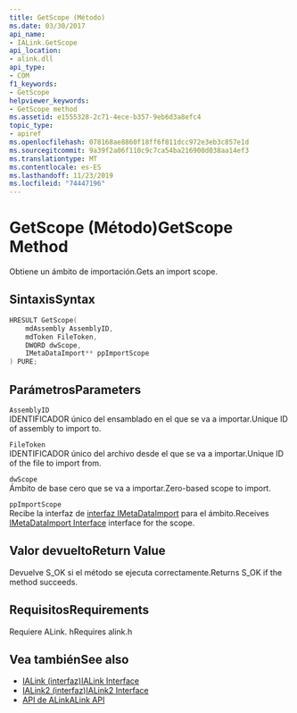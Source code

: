 ```yaml
---
title: GetScope (Método)
ms.date: 03/30/2017
api_name:
- IALink.GetScope
api_location:
- alink.dll
api_type:
- COM
f1_keywords:
- GetScope
helpviewer_keywords:
- GetScope method
ms.assetid: e1555328-2c71-4ece-b357-9eb6d3a8efc4
topic_type:
- apiref
ms.openlocfilehash: 078168ae8860f18ff6f811dcc972e3eb3c857e1d
ms.sourcegitcommit: 9a39f2a06f110c9c7ca54ba216900d038aa14ef3
ms.translationtype: MT
ms.contentlocale: es-ES
ms.lasthandoff: 11/23/2019
ms.locfileid: "74447196"
---
```

# <a name="getscope-method"></a><span data-ttu-id="9efa1-102">GetScope (Método)</span><span class="sxs-lookup"><span data-stu-id="9efa1-102">GetScope Method</span></span>
<span data-ttu-id="9efa1-103">Obtiene un ámbito de importación.</span><span class="sxs-lookup"><span data-stu-id="9efa1-103">Gets an import scope.</span></span>  
  
## <a name="syntax"></a><span data-ttu-id="9efa1-104">Sintaxis</span><span class="sxs-lookup"><span data-stu-id="9efa1-104">Syntax</span></span>  
  
```cpp  
HRESULT GetScope(  
    mdAssembly AssemblyID,  
    mdToken FileToken,  
    DWORD dwScope,  
    IMetaDataImport** ppImportScope  
) PURE;  
```  
  
## <a name="parameters"></a><span data-ttu-id="9efa1-105">Parámetros</span><span class="sxs-lookup"><span data-stu-id="9efa1-105">Parameters</span></span>  
 `AssemblyID`  
 <span data-ttu-id="9efa1-106">IDENTIFICADOR único del ensamblado en el que se va a importar.</span><span class="sxs-lookup"><span data-stu-id="9efa1-106">Unique ID of assembly to import to.</span></span>  
  
 `FileToken`  
 <span data-ttu-id="9efa1-107">IDENTIFICADOR único del archivo desde el que se va a importar.</span><span class="sxs-lookup"><span data-stu-id="9efa1-107">Unique ID of the file to import from.</span></span>  
  
 `dwScope`  
 <span data-ttu-id="9efa1-108">Ámbito de base cero que se va a importar.</span><span class="sxs-lookup"><span data-stu-id="9efa1-108">Zero-based scope to import.</span></span>  
  
 `ppImportScope`  
 <span data-ttu-id="9efa1-109">Recibe la interfaz de [interfaz IMetaDataImport](../metadata/imetadataimport-interface.md) para el ámbito.</span><span class="sxs-lookup"><span data-stu-id="9efa1-109">Receives [IMetaDataImport Interface](../metadata/imetadataimport-interface.md) interface for the scope.</span></span>  
  
## <a name="return-value"></a><span data-ttu-id="9efa1-110">Valor devuelto</span><span class="sxs-lookup"><span data-stu-id="9efa1-110">Return Value</span></span>  
 <span data-ttu-id="9efa1-111">Devuelve S_OK si el método se ejecuta correctamente.</span><span class="sxs-lookup"><span data-stu-id="9efa1-111">Returns S_OK if the method succeeds.</span></span>  
  
## <a name="requirements"></a><span data-ttu-id="9efa1-112">Requisitos</span><span class="sxs-lookup"><span data-stu-id="9efa1-112">Requirements</span></span>  
 <span data-ttu-id="9efa1-113">Requiere ALink. h</span><span class="sxs-lookup"><span data-stu-id="9efa1-113">Requires alink.h</span></span>  
  
## <a name="see-also"></a><span data-ttu-id="9efa1-114">Vea también</span><span class="sxs-lookup"><span data-stu-id="9efa1-114">See also</span></span>

- [<span data-ttu-id="9efa1-115">IALink (interfaz)</span><span class="sxs-lookup"><span data-stu-id="9efa1-115">IALink Interface</span></span>](ialink-interface.md)
- [<span data-ttu-id="9efa1-116">IALink2 (interfaz)</span><span class="sxs-lookup"><span data-stu-id="9efa1-116">IALink2 Interface</span></span>](ialink2-interface.md)
- [<span data-ttu-id="9efa1-117">API de ALink</span><span class="sxs-lookup"><span data-stu-id="9efa1-117">ALink API</span></span>](index.md)
